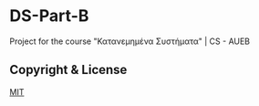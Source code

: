# DS-Part-B
Project for the course "Κατανεμημένα Συστήματα" | CS - AUEB

## Copyright & License
[MIT](https://github.com/paraskevasleivadaros/DS-Part-B/blob/master/LICENSE)
